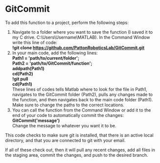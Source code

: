 # GitCommit

To add this function to a project, perform the following steps:
1. Navigate to a folder where you want to save the function (I saved it to my C drive. C:\Users\Username\MATLAB). In the Command Window write this line of code:  
    	**!git clone https://github.com/PattonRoboticsLab/GitCommit.git**
2. In your main code, add the following lines:  
    	**Path1 = 'path/to/current/folder';  
			Path2 = 'path/to/GitCommit/function';  
			addpath(Path1)  
			cd(Path2)   
			!git pull   
			cd(Path1)**  
   These lines of codes tells Matlab where to look for the file in Path1, navigates to the GitCommit folder (Path2), pulls any changes made to the function, and then navigates back to the main code folder (Path1).
   Make sure to change the paths to the correct locations. 
4. You can call the function from the Command Window or add it to the end of your code to automatically commit the changes:	
   	 **GitCommit('message')**  
  	 Change the message to whatever you want it to be.

This code checks to make sure git is installed, that there is an active local directory, and that you are connected to git with your email.

If all of these check out, then it will pull any recent changes, add all files in the staging area, commit the changes, and push to the desired branch. 

